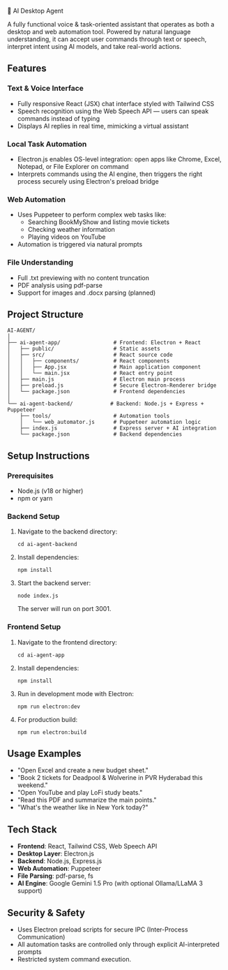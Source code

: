 🧠 AI Desktop Agent

A fully functional voice & task-oriented assistant that operates as both a desktop and web automation tool. Powered by natural language understanding, it can accept user commands through text or speech, interpret intent using AI models, and take real-world actions.

## Features

### Text & Voice Interface
- Fully responsive React (JSX) chat interface styled with Tailwind CSS
- Speech recognition using the Web Speech API — users can speak commands instead of typing
- Displays AI replies in real time, mimicking a virtual assistant

### Local Task Automation
- Electron.js enables OS-level integration: open apps like Chrome, Excel, Notepad, or File Explorer on command
- Interprets commands using the AI engine, then triggers the right process securely using Electron's preload bridge

### Web Automation
- Uses Puppeteer to perform complex web tasks like:
  - Searching BookMyShow and listing movie tickets
  - Checking weather information
  - Playing videos on YouTube
- Automation is triggered via natural prompts

### File Understanding
- Full .txt previewing with no content truncation
- PDF analysis using pdf-parse
- Support for images and .docx parsing (planned)

## Project Structure

```
AI-AGENT/
│
├── ai-agent-app/                 # Frontend: Electron + React
│   ├── public/                   # Static assets
│   ├── src/                      # React source code
│   │   ├── components/           # React components
│   │   ├── App.jsx               # Main application component
│   │   └── main.jsx              # React entry point
│   ├── main.js                   # Electron main process
│   ├── preload.js                # Secure Electron-Renderer bridge
│   └── package.json              # Frontend dependencies
│
└── ai-agent-backend/            # Backend: Node.js + Express + Puppeteer
    ├── tools/                    # Automation tools
    │   └── web_automator.js      # Puppeteer automation logic
    ├── index.js                  # Express server + AI integration
    └── package.json              # Backend dependencies
```

## Setup Instructions

### Prerequisites
- Node.js (v18 or higher)
- npm or yarn

### Backend Setup

1. Navigate to the backend directory:
   ```
   cd ai-agent-backend
   ```

2. Install dependencies:
   ```
   npm install
   ```

3. Start the backend server:
   ```
   node index.js
   ```
   The server will run on port 3001.

### Frontend Setup

1. Navigate to the frontend directory:
   ```
   cd ai-agent-app
   ```

2. Install dependencies:
   ```
   npm install
   ```

3. Run in development mode with Electron:
   ```
   npm run electron:dev
   ```

4. For production build:
   ```
   npm run electron:build
   ```

## Usage Examples

- "Open Excel and create a new budget sheet."
- "Book 2 tickets for Deadpool & Wolverine in PVR Hyderabad this weekend."
- "Open YouTube and play LoFi study beats."
- "Read this PDF and summarize the main points."
- "What's the weather like in New York today?"

## Tech Stack

- **Frontend**: React, Tailwind CSS, Web Speech API
- **Desktop Layer**: Electron.js
- **Backend**: Node.js, Express.js
- **Web Automation**: Puppeteer
- **File Parsing**: pdf-parse, fs
- **AI Engine**: Google Gemini 1.5 Pro (with optional Ollama/LLaMA 3 support)

## Security & Safety

- Uses Electron preload scripts for secure IPC (Inter-Process Communication)
- All automation tasks are controlled only through explicit AI-interpreted prompts
- Restricted system command execution.